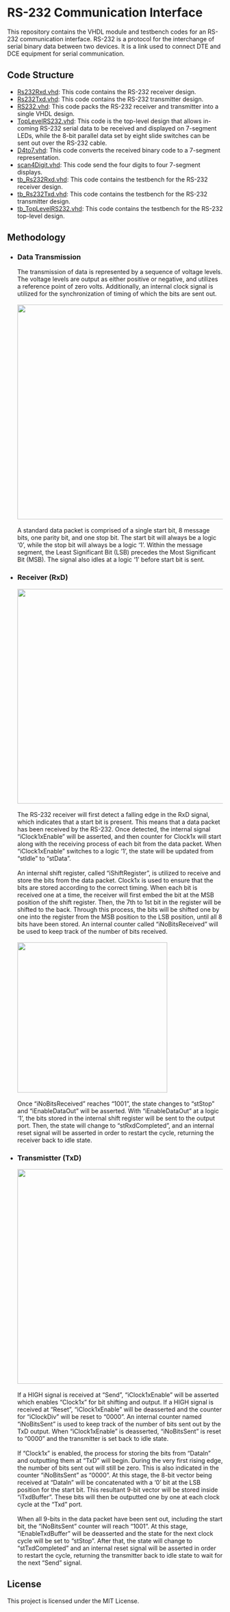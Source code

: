 # RS-232 Communication Interface
This repository contains the VHDL module and testbench codes for an RS-232 communication interface. RS-232 is a protocol for the interchange of serial binary data between two devices. It is a link used to connect DTE and DCE equipment for serial communication.

## Code Structure
- [Rs232Rxd.vhd](https://github.com/julianganjs/rs232-communication-interface/blob/main/Rs232Rxd.vhd): This code contains the RS-232 receiver design.
- [Rs232Txd.vhd](https://github.com/julianganjs/rs232-communication-interface/blob/main/Rs232Txd.vhd): This code contains the RS-232 transmitter design.
- [RS232.vhd](https://github.com/julianganjs/rs232-communication-interface/blob/main/RS232.vhd): This code packs the RS-232 receiver and transmitter into a single VHDL design.
- [TopLevelRS232.vhd](https://github.com/julianganjs/rs232-communication-interface/blob/main/TopLevelRS232.vhd): This code is the top-level design that allows in-coming RS-232 serial data to be received and displayed on 7-segment LEDs, while the 8-bit parallel data set by eight slide switches can be sent out over the RS-232 cable.
- [D4to7.vhd](https://github.com/julianganjs/rs232-communication-interface/blob/main/D4to7.vhd): This code converts the received binary code to a 7-segment representation.
- [scan4Digit.vhd](https://github.com/julianganjs/rs232-communication-interface/blob/main/scan4Digit.vhd): This code send the four digits to four 7-segment displays.
- [tb_Rs232Rxd.vhd](https://github.com/julianganjs/rs232-communication-interface/blob/main/tb_Rs232Rxd.vhd): This code contains the testbench for the RS-232 receiver design.
- [tb_Rs232Txd.vhd](https://github.com/julianganjs/rs232-communication-interface/blob/main/tb_Rs232Txd.vhd): This code contains the testbench for the RS-232 transmitter design.
- [tb_TopLevelRS232.vhd](https://github.com/julianganjs/rs232-communication-interface/blob/main/tb_TopLevelRS232.vhd): This code contains the testbench for the RS-232 top-level design.

## Methodology
- ### Data Transmission
  The transmission of data is represented by a sequence of voltage levels. The voltage levels are output as either positive or negative, and utilizes a reference point of zero volts. Additionally, an internal clock signal is utilized for the synchronization of timing of which the bits are sent out.
  <br><br><img src="https://github.com/julianganjs/rs232-communication-interface/assets/127673790/ff7b5587-21ae-43fa-b15f-ac35adb27859" width="500vw"><br><br>
  A standard data packet is comprised of a single start bit, 8 message bits, one parity bit, and one stop bit. The start bit will always be a logic ‘0’, while the stop bit will always be a logic ‘1’. Within the message segment, the Least Significant Bit (LSB) precedes the Most Significant Bit (MSB). The signal also idles at a logic ‘1’ before start bit is sent.
- ### Receiver (RxD)
  <img src="https://github.com/julianganjs/rs232-communication-interface/assets/127673790/07f6298e-1343-42d0-8715-4ab1a6bbcd0e" width="500vw"><br><br>
  The RS-232 receiver will first detect a falling edge in the RxD signal, which indicates that a start bit is present. This means that a data packet has been received by the RS-232. Once detected, the internal signal “iClock1xEnable” will be asserted, and then counter for Clock1x will start along with the receiving process of each bit from the data packet. When “iClock1xEnable” switches to a logic ‘1’, the state will be updated from “stIdle” to “stData”.<br><br>
  An internal shift register, called “iShiftRegister”, is utilized to receive and store the bits from the data packet. Clock1x is used to ensure that the bits are stored according to the correct timing. When each bit is received one at a time, the receiver will first embed the bit at the MSB position of the shift register. Then, the 7th to 1st bit in the register will be shifted to the back. Through this process, the bits will be shifted one by one into the register from the MSB position to the LSB position, until all 8 bits have been stored. An internal counter called “iNoBitsReceived” will be used to keep track of the number of bits received.
  <br><br><img src="https://github.com/julianganjs/rs232-communication-interface/assets/127673790/413e1d29-11f2-4c38-b7a1-cbc6465641c0" width="350vw"><br><br>
  Once “iNoBitsReceived” reaches “1001”, the state changes to “stStop” and “iEnableDataOut” will be asserted. With “iEnableDataOut” at a logic ‘1’, the bits stored in the internal shift register will be sent to the output port. Then, the state will change to “stRxdCompleted”, and an internal reset signal will be asserted in order to restart the cycle, returning the receiver back to idle state.
- ### Transmistter (TxD)
  <img src="https://github.com/julianganjs/rs232-communication-interface/assets/127673790/f1733fe8-f431-4b51-8b21-d418b7bdb6f5" width="500vw"><br><br>
  If a HIGH signal is received at “Send”, “iClock1xEnable” will be asserted which enables “Clock1x” for bit shifting and output. If a HIGH signal is received at “Reset”, “iClock1xEnable” will be deasserted and the counter for “iClockDiv” will be reset to “0000”. An internal counter named “iNoBitsSent” is used to keep track of the number of bits sent out by the TxD output. When “iClock1xEnable” is deasserted, “iNoBitsSent” is reset to “0000” and the transmitter is set back to idle state.<br><br>
  If “Clock1x” is enabled, the process for storing the bits from “DataIn” and outputting them at “TxD” will begin. During the very first rising edge, the number of bits sent out will still be zero. This is also indicated in the counter “iNoBitsSent” as “0000”. At this stage, the 8-bit vector being received at “DataIn” will be concatenated with a ‘0’ bit at the LSB position for the start bit. This resultant 9-bit vector will be stored inside “iTxdBuffer”. These bits will then be outputted one by one at each clock cycle at the “Txd” port.<br><br>
  When all 9-bits in the data packet have been sent out, including the start bit, the “iNoBitsSent” counter will reach “1001”. At this stage, “iEnableTxdBuffer” will be deasserted and the state for the next clock cycle will be set to “stStop”. After that, the state will change to “stTxdCompleted” and an internal reset signal will be asserted in order to restart the cycle, returning the transmitter back to idle state to wait for the next “Send” signal.

## License
This project is licensed under the MIT License.
